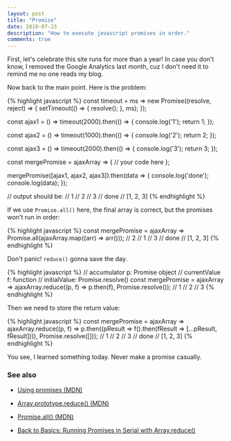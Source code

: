 ```yaml
---
layout: post
title: "Promise"
date: 2018-07-23
description: "How to execute javascript promises in order."
comments: true
---
```

First, let's celebrate this site runs for more than a year! In case you don't know, I removed the Google Analytics last month, cuz I don't need it to remind me no one reads my blog.

Now back to the main point. Here is the problem:

{% highlight javascript %}
const timeout = ms => new Promise((resolve, reject) => {
    setTimeout(() => {
        resolve();
    }, ms);
});

const ajax1 = () => timeout(2000).then(() => {
    console.log('1');
    return 1;
});

const ajax2 = () => timeout(1000).then(() => {
    console.log('2');
    return 2;
});

const ajax3 = () => timeout(2000).then(() => {
    console.log('3');
    return 3;
});

const mergePromise = ajaxArray => {
    // your code here
};

mergePromise([ajax1, ajax2, ajax3]).then(data => {
    console.log('done');
    console.log(data);
});

// output should be:
// 1
// 2
// 3
// done
// [1, 2, 3]
{% endhighlight %}

If we use `Promise.all()` here, the final array is correct, but the promises won't run in order:

{% highlight javascript %}
const mergePromise = ajaxArray => Promise.all(ajaxArray.map((arr) => arr()));
// 2
// 1
// 3
// done
// [1, 2, 3]
{% endhighlight %}

Don't panic! `reduce()` gonna save the day.

{% highlight javascript %}
// accumulator p: Promise object
// currentValue f: function
// initialValue: Promise.resolve()
const mergePromise = ajaxArray => ajaxArray.reduce((p, f) => p.then(f), Promise.resolve());
// 1
// 2
// 3
{% endhighlight %}

Then we need to store the return value:

{% highlight javascript %}
const mergePromise = ajaxArray => ajaxArray.reduce((p, f) => p.then((pResult => f().then(fResult => [...pResult, fResult]))), Promise.resolve([]));
// 1
// 2
// 3
// done
// [1, 2, 3]
{% endhighlight %}

You see, I learned something today. Never make a promise casually.

### See also
- [Using promises (MDN)](https://developer.mozilla.org/en-US/docs/Web/JavaScript/Guide/Using_promises)

- [Array.prototype.reduce() (MDN)](https://developer.mozilla.org/en-US/docs/Web/JavaScript/Reference/Global_Objects/Array/Reduce)

- [Promise.all() (MDN)](https://developer.mozilla.org/en-US/docs/Web/JavaScript/Reference/Global_Objects/Promise/all)

- [Back to Basics: Running Promises in Serial with Array.reduce()](https://decembersoft.com/posts/promises-in-serial-with-array-reduce/)